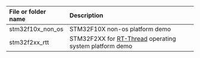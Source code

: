 |File or folder name                     |Description|
|:-----                                  |:----|
|stm32f10x_non_os                        |STM32F10X non-os platform demo|
|stm32f2xx_rtt                           |STM32F2XX for [RT-Thread](http://www.rt-thread.org/) operating system platform demo|